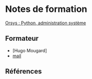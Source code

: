 # Notes de formation

[Orsys : Python, administration système
](https://www.orsys.fr/formation-python-administration-systeme.html)

## Formateur

* [Hugo Mougard]
* [mail](hugo@mougard.fr)

## Références

